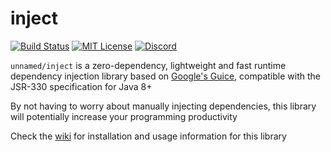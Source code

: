 # inject
[![Build Status](https://img.shields.io/github/workflow/status/unnamed/inject/build/main)](https://github.com/unnamed/inject/actions/workflows/build.yml)
[![MIT License](https://img.shields.io/badge/license-MIT-blue)](license.txt)
[![Discord](https://img.shields.io/discord/683899335405994062)](https://discord.gg/xbba2fy)

`unnamed/inject` is a zero-dependency, lightweight and fast runtime dependency
injection library based on [Google's Guice](https://github.com/google/guice),
compatible with the JSR-330 specification for Java 8+

By not having to worry about manually injecting dependencies, this library
will potentially increase your programming productivity

Check the [wiki](https://unnamed.team/docs/inject) for
installation and usage information for this library
